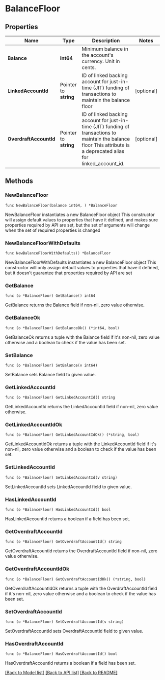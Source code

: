 # BalanceFloor

## Properties

Name | Type | Description | Notes
------------ | ------------- | ------------- | -------------
**Balance** | **int64** | Minimum balance in the account&#39;s currency. Unit in cents. | 
**LinkedAccountId** | Pointer to **string** | ID of linked backing account for just-in-time (JIT) funding of transactions to maintain the balance floor  | [optional] 
**OverdraftAccountId** | Pointer to **string** | ID of linked backing account for just-in-time (JIT) funding of transactions to maintain the balance floor This attribute is a deprecated alias for linked_account_id.  | [optional] 

## Methods

### NewBalanceFloor

`func NewBalanceFloor(balance int64, ) *BalanceFloor`

NewBalanceFloor instantiates a new BalanceFloor object
This constructor will assign default values to properties that have it defined,
and makes sure properties required by API are set, but the set of arguments
will change when the set of required properties is changed

### NewBalanceFloorWithDefaults

`func NewBalanceFloorWithDefaults() *BalanceFloor`

NewBalanceFloorWithDefaults instantiates a new BalanceFloor object
This constructor will only assign default values to properties that have it defined,
but it doesn't guarantee that properties required by API are set

### GetBalance

`func (o *BalanceFloor) GetBalance() int64`

GetBalance returns the Balance field if non-nil, zero value otherwise.

### GetBalanceOk

`func (o *BalanceFloor) GetBalanceOk() (*int64, bool)`

GetBalanceOk returns a tuple with the Balance field if it's non-nil, zero value otherwise
and a boolean to check if the value has been set.

### SetBalance

`func (o *BalanceFloor) SetBalance(v int64)`

SetBalance sets Balance field to given value.


### GetLinkedAccountId

`func (o *BalanceFloor) GetLinkedAccountId() string`

GetLinkedAccountId returns the LinkedAccountId field if non-nil, zero value otherwise.

### GetLinkedAccountIdOk

`func (o *BalanceFloor) GetLinkedAccountIdOk() (*string, bool)`

GetLinkedAccountIdOk returns a tuple with the LinkedAccountId field if it's non-nil, zero value otherwise
and a boolean to check if the value has been set.

### SetLinkedAccountId

`func (o *BalanceFloor) SetLinkedAccountId(v string)`

SetLinkedAccountId sets LinkedAccountId field to given value.

### HasLinkedAccountId

`func (o *BalanceFloor) HasLinkedAccountId() bool`

HasLinkedAccountId returns a boolean if a field has been set.

### GetOverdraftAccountId

`func (o *BalanceFloor) GetOverdraftAccountId() string`

GetOverdraftAccountId returns the OverdraftAccountId field if non-nil, zero value otherwise.

### GetOverdraftAccountIdOk

`func (o *BalanceFloor) GetOverdraftAccountIdOk() (*string, bool)`

GetOverdraftAccountIdOk returns a tuple with the OverdraftAccountId field if it's non-nil, zero value otherwise
and a boolean to check if the value has been set.

### SetOverdraftAccountId

`func (o *BalanceFloor) SetOverdraftAccountId(v string)`

SetOverdraftAccountId sets OverdraftAccountId field to given value.

### HasOverdraftAccountId

`func (o *BalanceFloor) HasOverdraftAccountId() bool`

HasOverdraftAccountId returns a boolean if a field has been set.


[[Back to Model list]](../../README.md#documentation-for-models) [[Back to API list]](../../README.md#documentation-for-api-endpoints) [[Back to README]](../../README.md)


